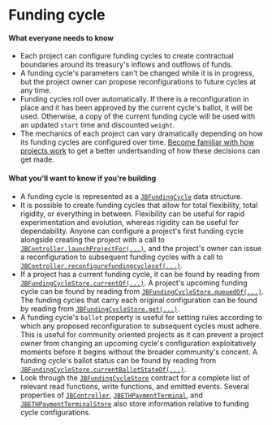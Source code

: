 # Funding cycle

#### What everyone needs to know

* Each project can configure funding cycles to create contractual boundaries around its treasury's inflows and outflows of funds. 
* A funding cycle's parameters can't be changed while it is in progress, but the project owner can propose reconfigurations to future cycles at any time. 
* Funding cycles roll over automatically. If there is a reconfiguration in place and it has been approved by the current cycle's ballot, it will be used. Otherwise, a copy of the current funding cycle will be used with an updated `start` time and discounted `weight`.
* The mechanics of each project can vary dramatically depending on how its funding cycles are configured over time. [Become familiar with how projects work](./project) to get a better undertsanding of how these decisions can get made.

#### What you'll want to know if you're building

* A funding cycle is represented as a [`JBFundingCycle`](../../specifications/data-structures/jbfundingcycle.md) data structure.
* It is possible to create funding cycles that allow for total flexibility, total rigidity, or everything in between. Flexibility can be useful for rapid experimentation and evolution, whereas rigidity can be useful for dependability. Anyone can configure a project's first funding cycle alongside creating the project with a call to [`JBController.launchProjectFor(...)`](../../specifications/contracts/or-controllers/jbcontroller/write/launchprojectfor.md), and the project's owner can issue a reconfiguration to subsequent funding cycles with a call to [`JBController.reconfigurefundingcyclesof(...)`](../../specifications/contracts/or-controllers/jbcontroller/write/reconfigurefundingcyclesof.md).
* If a project has a current funding cycle, it can be found by reading from [`JBFundingCycleStore.currentOf(...)`](../../specifications/contracts/jbfundingcyclestore/read/currentof.md). A project's upcoming funding cycle can be found by reading from [`JBFundingCycleStore.queuedOf(...)`](../../specifications/contracts/jbfundingcyclestore/read/queuedof.md). The funding cycles that carry each original configuration can be found by reading from [`JBFundingCycleStore.get(...)`](../../specifications/contracts/jbfundingcyclestore/read/get.md).
* A funding cycle's `ballot` property is useful for setting rules according to which any proposed reconfiguration to subsequent cycles must adhere. This is useful for community oriented projects as it can prevent a project owner from changing an upcoming cycle's configuration exploitatively moments before it begins without the broader community's concent. A funding cycle's ballot status can be found by reading from [`JBFundingCycleStore.currentBallotStateOf(...)`](../../specifications/contracts/jbfundingcyclestore/properties/currentballotstateof.md).
* Look through the [`JBFundingCycleStore`](../../specifications/contracts/jbfundingcyclestore/) contract for a complete list of relevant read functions, write functions, and emitted events. Several properties of [`JBController`](../../specifications/contracts/or-controllers/jbcontroller/), [`JBETHPaymentTerminal`](../../specifications/contracts/or-payment-terminals/jbethpaymentterminal/), and [`JBETHPaymentTerminalStore`](../../specifications/contracts/or-payment-terminals/jbethpaymentterminalstore/) also store information relative to funding cycle configurations.